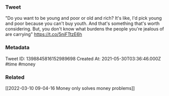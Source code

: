 ### Tweet
"Do you want to be young and poor or old and rich? It's like, I'd pick young and poor because you can't buy youth. And that's something that's worth considering. But, you don't know what burdens the people you're jealous of are carrying" https://t.co/5niFTtzE6h

### Metadata
Tweet ID: 1398845816152989698
Created At: 2021-05-30T03:36:46.000Z
#time 
#money 

### Related
[[2022-03-10 09-04-16 Money only solves money problems]]

